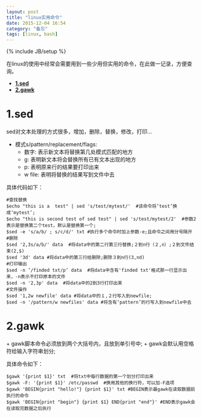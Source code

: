```yaml
---
layout: post
title: "linux实用命令"
date: 2015-12-04 16:54
category: "备忘"
tags: [linux, bash]
---
```

{% include JB/setup %}


在linux的使用中经常会需要用到一些少用但实用的命令，在此做一记录，方便查询。

* [**1.sed**](#1)  
* [**2.gawk**](#2)

<h1 id="1">1.sed</h1>

sed对文本处理的方式很多，增加，删除，替换，修改，打印...

* 模式s/pattern/replacement/flags:
    + 数字: 表示新文本将替换第几处模式匹配的地方
    + g: 表明新文本将会替换所有已有文本出现的地方
    + p: 表明原来行的结果要打印出来
    + w file: 表明将替换的结果写到文件中去

具体代码如下：
	
	#查找替换
	$echo "this is a  test" | sed 's/test/mytest/'  #该命令将‘test’换成‘mytest’;
	$echo "this is second test of sed test" | sed 's/test/mytest/2'  #参数2表示是替换第二个test，默认是替换第一个;
	$sed -e 's/a/b/ ; s/c/d/' txt #执行多个命令时加上参数-e;且命令之间用分号隔开
	#删除
	$sed '2,3s/a/b/' data  #将data中的第二行第三行替换;２到n行（２,n）;２到文件结束(2,$)
	$sed '3d' data #将data中的第三行给删除;删除３到n行(3,nd)
	#打印输出
	$sed -n ’/finded txt/p‘ data  #将data中含有'finded txt'格式那一行显示出来，-n表示不打印原本的文件
	$sed -n '2,3p' data  #将data中的2到3行打印出来
	#文件操作
	$sed '1,2w newfile' data #将data中的１,２行写入到newfile;
	$sed -n '/pattern/w newfiles' data #将含有‘pattern’的行写入到newfile中去

<h1 id="2">2.gawk</h1>
+ gawk脚本命令必须放到两个大括号内，且放到单引号中;
+ gawk会默认用空格符给输入字符串划分;  

具体命令如下：
	
	$gawk '{print $1}' txt  #将txt中每行数据的第一个划分打印出来    
	$gawk -F: '{print $1}' /etc/passwd  #换用其他的换行符，可以加-F选项
	$gawk 'BEGIN{print "hello!"} {print $1}' txt #BEGIN表示最gawk在读取数据前执行的命令
	$gawk 'BEGIN{print "begin"} {print $1} END{print "end"}' #END表示gawk会在读取完数据之后执行


